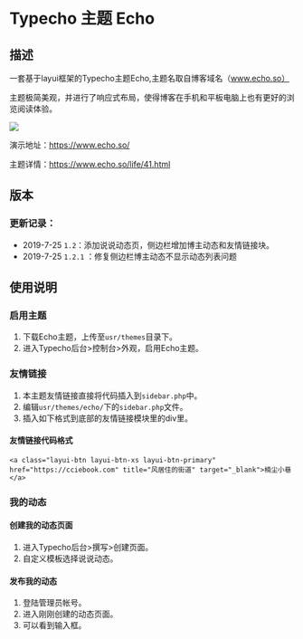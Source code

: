# Typecho 主题 Echo

## 描述

一套基于layui框架的Typecho主题Echo,主题名取自博客域名（www.echo.so）

主题极简美观，并进行了响应式布局，使得博客在手机和平板电脑上也有更好的浏览阅读体验。

![](https://www.echo.so/typecho-echo.png)

演示地址：https://www.echo.so/

主题详情：https://www.echo.so/life/41.html

## 版本

### 更新记录：

- 2019-7-25 `1.2`：添加说说动态页，侧边栏增加博主动态和友情链接块。
- 2019-7-25 `1.2.1` ：修复侧边栏博主动态不显示动态列表问题

## 使用说明

### 启用主题

1. 下载Echo主题，上传至`usr/themes`目录下。
2. 进入Typecho后台>控制台>外观，启用Echo主题。

### 友情链接

1. 本主题友情链接直接将代码插入到`sidebar.php`中。
2. 编辑`usr/themes/echo/`下的`sidebar.php`文件。
3. 插入如下格式到底部的友情链接模块里的div里。

#### 友情链接代码格式

```
<a class="layui-btn layui-btn-xs layui-btn-primary" href="https://cciebook.com" title="风居住的街道" target="_blank">楠尘小巷</a>
```

### 我的动态

#### 创建我的动态页面

1. 进入Typecho后台>撰写>创建页面。
2. 自定义模板选择说说动态。

#### 发布我的动态

1. 登陆管理员帐号。
2. 进入刚刚创建的动态页面。
3. 可以看到输入框。
